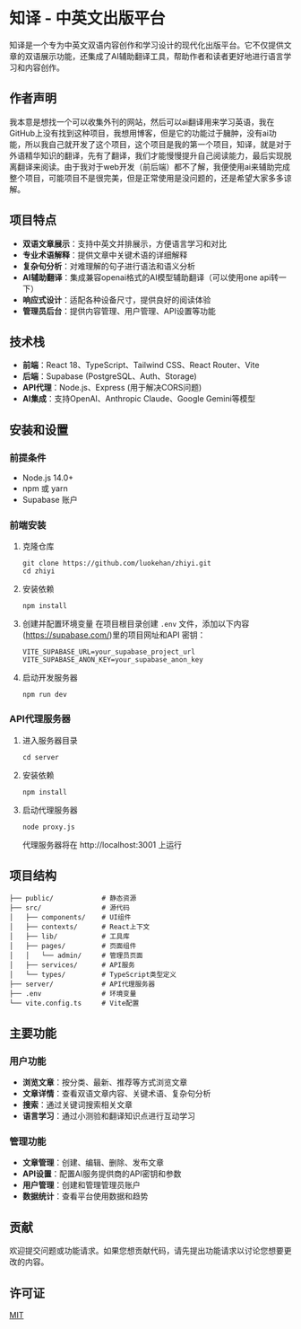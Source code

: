 # 知译 - 中英文出版平台

知译是一个专为中英文双语内容创作和学习设计的现代化出版平台。它不仅提供文章的双语展示功能，还集成了AI辅助翻译工具，帮助作者和读者更好地进行语言学习和内容创作。

## 作者声明
我本意是想找一个可以收集外刊的网站，然后可以ai翻译用来学习英语，我在GitHub上没有找到这种项目，我想用博客，但是它的功能过于臃肿，没有ai功能，所以我自己就开发了这个项目，这个项目是我的第一个项目，知译，就是对于外语精华知识的翻译，先有了翻译，我们才能慢慢提升自己阅读能力，最后实现脱离翻译来阅读。由于我对于web开发（前后端）都不了解，我便使用ai来辅助完成整个项目，可能项目不是很完美，但是正常使用是没问题的，还是希望大家多多谅解。

## 项目特点

- **双语文章展示**：支持中英文并排展示，方便语言学习和对比
- **专业术语解释**：提供文章中关键术语的详细解释
- **复杂句分析**：对难理解的句子进行语法和语义分析
- **AI辅助翻译**：集成兼容openai格式的AI模型辅助翻译（可以使用one api转一下）
- **响应式设计**：适配各种设备尺寸，提供良好的阅读体验
- **管理员后台**：提供内容管理、用户管理、API设置等功能


## 技术栈

- **前端**：React 18、TypeScript、Tailwind CSS、React Router、Vite
- **后端**：Supabase (PostgreSQL、Auth、Storage)
- **API代理**：Node.js、Express (用于解决CORS问题)
- **AI集成**：支持OpenAI、Anthropic Claude、Google Gemini等模型

## 安装和设置

### 前提条件

- Node.js 14.0+
- npm 或 yarn
- Supabase 账户

### 前端安装

1. 克隆仓库
   ```
   git clone https://github.com/luokehan/zhiyi.git
   cd zhiyi
   ```

2. 安装依赖
   ```
   npm install
   ```

3. 创建并配置环境变量
   在项目根目录创建 `.env` 文件，添加以下内容(https://supabase.com/)里的项目网址和API 密钥：
   ```
   VITE_SUPABASE_URL=your_supabase_project_url
   VITE_SUPABASE_ANON_KEY=your_supabase_anon_key
   ```

4. 启动开发服务器
   ```
   npm run dev
   ```

### API代理服务器

1. 进入服务器目录
   ```
   cd server
   ```

2. 安装依赖
   ```
   npm install
   ```

3. 启动代理服务器
   ```
   node proxy.js
   ```
   
   代理服务器将在 http://localhost:3001 上运行

## 项目结构

```
├── public/            # 静态资源
├── src/               # 源代码
│   ├── components/    # UI组件
│   ├── contexts/      # React上下文
│   ├── lib/           # 工具库
│   ├── pages/         # 页面组件
│   │   └── admin/     # 管理员页面
│   ├── services/      # API服务
│   └── types/         # TypeScript类型定义
├── server/            # API代理服务器
├── .env               # 环境变量
└── vite.config.ts     # Vite配置
```

## 主要功能

### 用户功能

- **浏览文章**：按分类、最新、推荐等方式浏览文章
- **文章详情**：查看双语文章内容、关键术语、复杂句分析
- **搜索**：通过关键词搜索相关文章
- **语言学习**：通过小测验和翻译知识点进行互动学习

### 管理功能

- **文章管理**：创建、编辑、删除、发布文章
- **API设置**：配置AI服务提供商的API密钥和参数
- **用户管理**：创建和管理管理员账户
- **数据统计**：查看平台使用数据和趋势

## 贡献

欢迎提交问题或功能请求。如果您想贡献代码，请先提出功能请求以讨论您想要更改的内容。

## 许可证

[MIT](LICENSE) 
